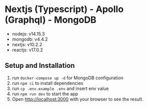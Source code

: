 # Nextjs (Typescript) - Apollo (Graphql) - MongoDB

- nodejs: v14.15.3
- mongodb: v4.4.2
- nextjs: v10.2.2
- reactjs: v17.0.2

## Setup and Installation

1. run `docker-compose up -d` for MongoDB configuration
1. run `npm ci` to install dependencies
1. run `cp .env.example .env` and insert env value
1. run `npm run dev` to start the app
1. Open [http://localhost:3000](http://localhost:3000) with your browser to see the result.

